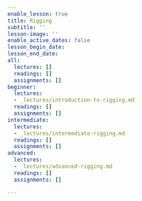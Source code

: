 ```yaml
---
enable_lesson: true
title: Rigging
subtitle: ''
lesson-image: ''
enable_active_dates: false
lesson_begin_date: 
lesson_end_date: 
all:
  lectures: []
  readings: []
  assignments: []
beginner:
  lectures:
  - _lectures/introduction-to-rigging.md
  readings: []
  assignments: []
intermediate:
  lectures:
  - _lectures/intermediate-rigging.md
  readings: []
  assignments: []
advanced:
  lectures:
  - _lectures/advanced-rigging.md
  readings: []
  assignments: []

---
```

